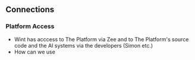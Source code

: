 ## Connections

### Platform Access

- Wint has acccess to The Platform via Zee and to The Platform's source code and the AI systems via the developers (Simon etc.)
- How can we use
